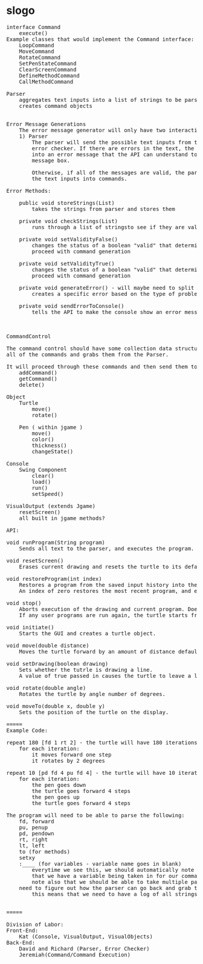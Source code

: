 slogo
=====

<pre>
interface Command
	execute()
Example classes that would implement the Command interface:
	LoopCommand
	MoveCommand
	RotateCommand
	SetPenStateCommand
	ClearScreenCommand
	DefineMethodCommand
	CallMethodCommand
	
Parser
    aggregates text inputs into a list of strings to be parsed
	creates command objects
    
    
Error Message Generations
    The error message generator will only have two interactions:
    1) Parser
        The parser will send the possible text inputs from the console to the
        error checker. If there are errors in the text, the errors must be codified
        into an error message that the API can understand to show a error dialog
        message box.
        
        Otherwise, if all of the messages are valid, the parser is enabled to turn
        the text inputs into commands.
        
Error Methods:
    
    public void storeStrings(List<Strings>)
        takes the strings from parser and stores them
    
    private void checkStrings(List<Strings>)
        runs through a list of stringsto see if they are valid strings
    
    private void setValidityFalse()
        changes the status of a boolean "valid" that determines whether parser can
        proceed with command generation
        
    private void setValidityTrue()
        changes the status of a boolean "valid" that determines whether parser can
        proceed with command generation 
        
    private void generateError() - will maybe need to split this into different types of errors
        creates a specific error based on the type of problem within the code
    
    private void sendErrorToConsole()
        tells the API to make the console show an error message
    


CommandControl

The command control should have some collection data structure that stores
all of the commands and grabs them from the Parser.

It will proceed through these commands and then send them to the objects.
	addCommand()
	getCommand()
	delete()

Object
	Turtle
		move()
		rotate()

	Pen ( within jgame )
		move()
		color()
		thickness()
		changeState()

Console
	Swing Component
		clear()
		load()
		run()
		setSpeed()	

VisualOutput (extends Jgame)
	resetScreen()
	all built in jgame methods?

API:

void runProgram(String program)
	Sends all text to the parser, and executes the program.

void resetScreen()
	Erases current drawing and resets the turtle to its default position/orientation in the display area.

void restoreProgram(int index)
	Restores a program from the saved input history into the console. 
	An index of zero restores the most recent program, and earlier items have a greater index.

void stop()
	Aborts execution of the drawing and current program. Does not reset the state of the turtle.
	If any user programs are run again, the turtle starts from its current position.
	
void initiate()
	Starts the GUI and creates a turtle object.

void move(double distance)
	Moves the turtle forward by an amount of distance default units.
	
void setDrawing(boolean drawing)
	Sets whether the tutrle is drawing a line. 
	A value of true passed in causes the turtle to leave a line behind it when moving.
	
void rotate(double angle)
	Rotates the turtle by angle number of degrees.

void moveTo(double x, double y)
	Sets the position of the turtle on the display.
    
=====
Example Code:

repeat 180 [fd 1 rt 2] - the turtle will have 180 iterations;
    for each iteration:
        it moves forward one step
        it rotates by 2 degrees
        
repeat 10 [pd fd 4 pu fd 4] - the turtle will have 10 iterations;
    for each iteration:
        the pen goes down
        the turtle goes forward 4 steps
        the pen goes up
        the turtle goes forward 4 steps
        
The program will need to be able to parse the following:
    fd, forward
    pu, penup
    pd, pendown
    rt, right
    lt, left
    to (for methods)
    setxy
    :____ (for variables - variable name goes in blank)
        everytime we see this, we should automatically note
        that we have a variable being taken in for our command
        note also that we should be able to take multiple paremeters in methods
    need to figure out how the parser can go back and grab the method...
        this means that we need to have a log of all strings within the text input


=====

Division of Labor:
Front-End:
    Kat (Console, VisualOutput, VisualObjects)
Back-End:
    David and Richard (Parser, Error Checker)
    Jeremiah(Command/Command Execution)
</pre>    
